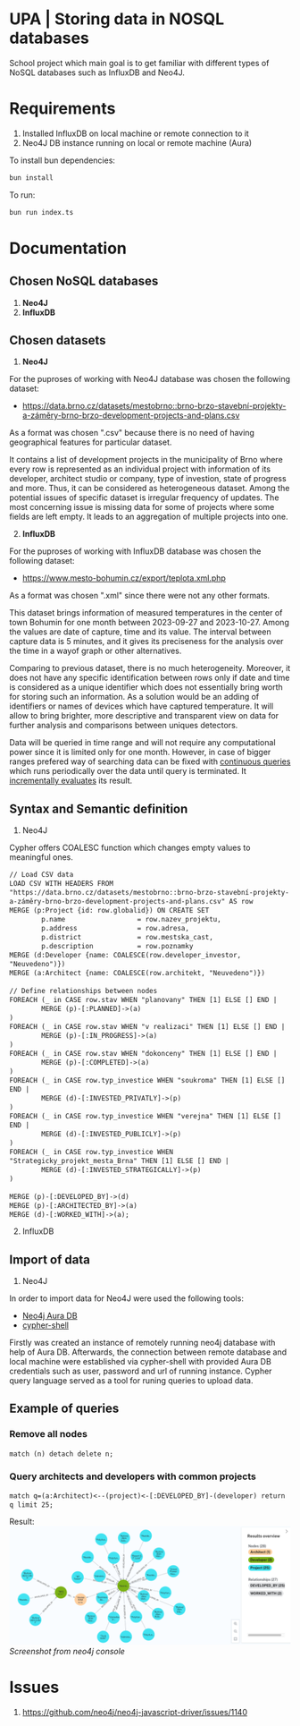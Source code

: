 # UPA | Storing data in NOSQL databases

School project which main goal is to get familiar with different types of NoSQL databases such as InfluxDB and Neo4J.

# Requirements
1. Installed InfluxDB on local machine or remote connection to it
2. Neo4J DB instance running on local or remote machine (Aura)

To install bun dependencies:

```bash
bun install
```

To run:

```bash
bun run index.ts
```

# Documentation

## Chosen NoSQL databases
1. **Neo4J**
2. **InfluxDB**

## Chosen datasets
1. **Neo4J**

For the puproses of working with Neo4J database was chosen the following dataset:
- https://data.brno.cz/datasets/mestobrno::brno-brzo-stavební-projekty-a-záměry-brno-brzo-development-projects-and-plans.csv

As a format was chosen ".csv" because there is no need of having geographical features for particular dataset.

It contains a list of development projects in the municipality of Brno where every row is represented as an individual project with information of its developer, architect studio or company, type of investion, state of progress and more. Thus, it can be considered as heterogeneous dataset. Among the potential issues of specific dataset is irregular frequency of updates. The most concerning issue is missing data for some of projects where some fields are left empty. It leads to an aggregation of multiple projects into one. 

2. **InfluxDB**

For the puproses of working with InfluxDB database was chosen the following dataset:
- https://www.mesto-bohumin.cz/export/teplota.xml.php

As a format was chosen ".xml" since there were not any other formats.

This dataset brings information of measured temperatures in the center of town Bohumin for one month between 2023-09-27 and 2023-10-27.
Among the values are date of capture, time and its value. The interval between capture data is 5 minutes, and it gives its preciseness for the analysis over the time in a wayof graph or other alternatives. 

Comparing to previous dataset, there is no much heterogeneity. Moreover, it does not have any specific identification between rows only if date and time is considered as a unique identifier which does not essentially bring worth for storing such an information. As a solution would be an adding of identifiers or names of devices which have captured temperature. It will allow to bring brighter, more
descriptive and transparent view on data for further analysis and comparisons between uniques detectors.

Data will be queried in time range and will not require any computational power since it is limited only for one month. However, in case of bigger ranges prefered way of searching data can be fixed with [continuous queries](https://docs.influxdata.com/influxdb/v1/query_language/continuous_queries/) which runs periodically over the data until query is terminated. It [incrementally evaluates](https://www.dbta.com/BigDataQuarterly/Articles/What-Is-Continuous-SQL-and-Why-Are-Companies-Challenged-Without-It-139721.aspx#:~:text=With%20traditional%20SQL%2C%20queries%20are,efficiently%20recomputing%20the%20current%20state) its result.

## Syntax and Semantic definition
1. Neo4J

Cypher offers COALESC function which changes empty values to meaningful ones.

```cypher
// Load CSV data
LOAD CSV WITH HEADERS FROM "https://data.brno.cz/datasets/mestobrno::brno-brzo-stavební-projekty-a-záměry-brno-brzo-development-projects-and-plans.csv" AS row
MERGE (p:Project {id: row.globalid}) ON CREATE SET  
        p.name                  = row.nazev_projektu,
        p.address               = row.adresa,
        p.district              = row.mestska_cast,
        p.description           = row.poznamky
MERGE (d:Developer {name: COALESCE(row.developer_investor, "Neuvedeno")})
MERGE (a:Architect {name: COALESCE(row.architekt, "Neuvedeno")})

// Define relationships between nodes
FOREACH (_ in CASE row.stav WHEN "planovany" THEN [1] ELSE [] END |
        MERGE (p)-[:PLANNED]->(a)
)
FOREACH (_ in CASE row.stav WHEN "v realizaci" THEN [1] ELSE [] END |
        MERGE (p)-[:IN_PROGRESS]->(a)
)
FOREACH (_ in CASE row.stav WHEN "dokonceny" THEN [1] ELSE [] END |
        MERGE (p)-[:COMPLETED]->(a)
)
FOREACH (_ in CASE row.typ_investice WHEN "soukroma" THEN [1] ELSE [] END |
        MERGE (d)-[:INVESTED_PRIVATLY]->(p)
)
FOREACH (_ in CASE row.typ_investice WHEN "verejna" THEN [1] ELSE [] END |
        MERGE (d)-[:INVESTED_PUBLICLY]->(p)
)
FOREACH (_ in CASE row.typ_investice WHEN "Strategicky_projekt_mesta_Brna" THEN [1] ELSE [] END |
        MERGE (d)-[:INVESTED_STRATEGICALLY]->(p)
)

MERGE (p)-[:DEVELOPED_BY]->(d)
MERGE (p)-[:ARCHITECTED_BY]->(a)
MERGE (d)-[:WORKED_WITH]->(a);

```


2. InfluxDB

## Import of data
1. Neo4J

In order to import data for Neo4J were used the following tools:

- [Neo4j Aura DB](https://neo4j.com/cloud/platform/aura-graph-database/)
- [cypher-shell](https://neo4j.com/docs/operations-manual/current/tools/cypher-shell/)

Firstly was created an instance of remotely running neo4j database with help of Aura DB. Afterwards, the connection between remote database and local machine were established via cypher-shell with provided Aura DB credentials such as user, password and url of running instance. Cypher query language served as a tool for runing queries to upload data.

## Example of queries

### Remove all nodes
```cypher
match (n) detach delete n;
```

### Query architects and developers with common projects 
```cypher
match q=(a:Architect)<--(project)<-[:DEVELOPED_BY]-(developer) return q limit 25;
```
Result:
![Alt](./assets/query1.png)
*Screenshot from neo4j console*


# Issues
1. https://github.com/neo4j/neo4j-javascript-driver/issues/1140
